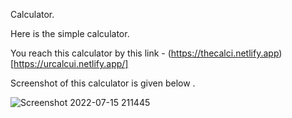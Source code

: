 Calculator.



Here is the simple calculator.





You reach this calculator by this link - (https://thecalci.netlify.app)
[https://urcalcui.netlify.app/]







Screenshot of this calculator is given below .







![Screenshot 2022-07-15 211445](https://user-images.githubusercontent.com/106426051/179258249-ecb57dae-c59a-4920-9981-4b20c8559c5f.png)
